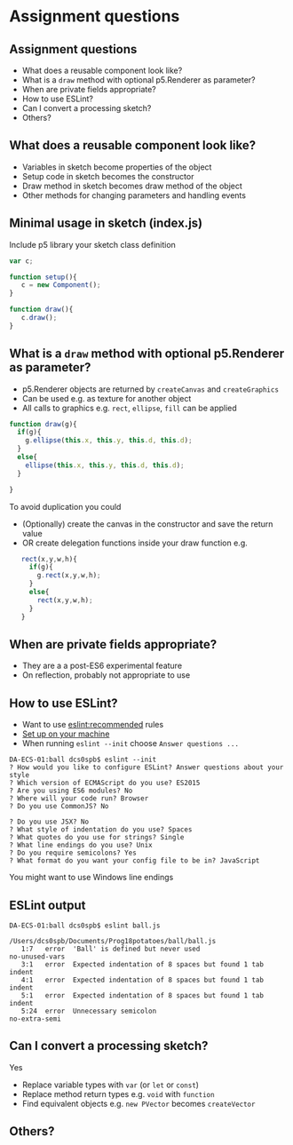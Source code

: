 # Assignment questions


## Assignment questions

- What does a reusable component look like?
- What is a `draw` method with optional p5.Renderer as parameter?
- When are private fields appropriate?
- How to use ESLint?
- Can I convert a processing sketch?
- Others?



## What does a reusable component look like?

- Variables in sketch become properties of the object
- Setup code in sketch becomes the constructor
- Draw method in sketch becomes draw method of the object
- Other methods for changing parameters and handling events


## Minimal usage in sketch (index.js)

Include p5 library your sketch class definition

```JavaScript
var c;

function setup(){
   c = new Component();
}

function draw(){
   c.draw();
}

```


## What is a `draw` method with optional p5.Renderer as parameter?

- p5.Renderer objects are returned by `createCanvas` and `createGraphics`
- Can be used e.g. as texture for another object
- All calls to graphics e.g. `rect`, `ellipse`, `fill` can be applied


```JavaScript
function draw(g){
  if(g){
    g.ellipse(this.x, this.y, this.d, this.d);
  }
  else{
    ellipse(this.x, this.y, this.d, this.d);
  }

}

```


To avoid duplication you could

- (Optionally) create the canvas in the constructor and save the return value
- OR create delegation functions inside your draw function e.g.


```JavaScript
   rect(x,y,w,h){
     if(g){
       g.rect(x,y,w,h);
     }
     else{
       rect(x,y,w,h);
     }
   }

```


## When are private fields appropriate?

- They are a a post-ES6 experimental feature
- On reflection, probably not appropriate to use


## How to use ESLint?

- Want to use [eslint:recommended](https://eslint.org/docs/rules/) rules
- [Set up on your machine](https://eslint.org/docs/user-guide/getting-started)
- When running `eslint --init` choose `Answer questions ...`


```
DA-ECS-01:ball dcs0spb$ eslint --init
? How would you like to configure ESLint? Answer questions about your style
? Which version of ECMAScript do you use? ES2015
? Are you using ES6 modules? No
? Where will your code run? Browser
? Do you use CommonJS? No
```


```
? Do you use JSX? No
? What style of indentation do you use? Spaces
? What quotes do you use for strings? Single
? What line endings do you use? Unix
? Do you require semicolons? Yes
? What format do you want your config file to be in? JavaScript
```
You might want to use Windows line endings



## ESLint output

```
DA-ECS-01:ball dcs0spb$ eslint ball.js

/Users/dcs0spb/Documents/Prog18potatoes/ball/ball.js
   1:7   error  'Ball' is defined but never used                    no-unused-vars
   3:1   error  Expected indentation of 8 spaces but found 1 tab    indent
   4:1   error  Expected indentation of 8 spaces but found 1 tab    indent
   5:1   error  Expected indentation of 8 spaces but found 1 tab    indent
   5:24  error  Unnecessary semicolon                               no-extra-semi

```


## Can I convert a processing sketch?

Yes

- Replace variable types with `var` (or `let` or `const`)
- Replace method return types e.g. `void` with `function`
- Find equivalent objects e.g. `new PVector` becomes `createVector`

## Others?
 
